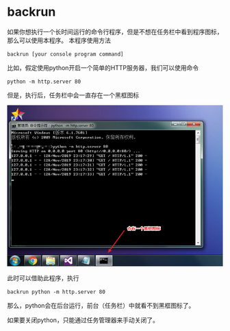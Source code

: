 # backrun

如果你想执行一个长时间运行的命令行程序，但是不想在任务栏中看到程序图标，那么可以使用本程序。
本程序使用方法

```
backrun [your console program command]
```

比如，假定使用python开启一个简单的HTTP服务器，我们可以使用命令

```
python -m http.server 80
```

但是，执行后，任务栏中会一直存在一个黑框图标

![黑框图标](https://github.com/xiaovem/backrun/raw/master/images/SP-20191128-231616.png)

此时可以借助此程序，执行

```
backrun python -m http.server 80
```
那么，python会在后台运行，前台（任务栏）中就看不到黑框图标了。

如果要关闭python，只能通过任务管理器来手动关闭了。
